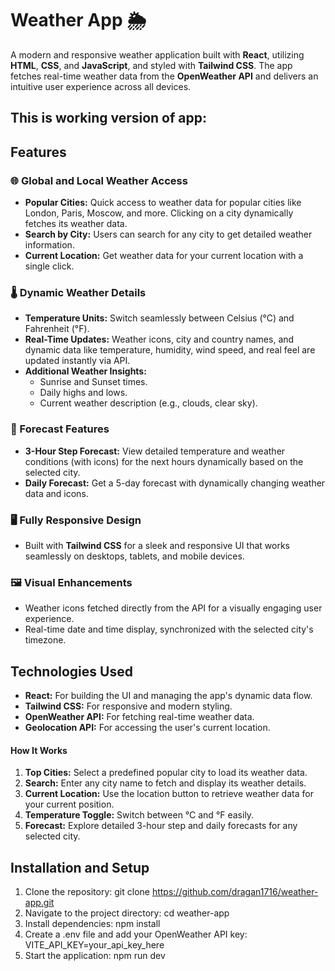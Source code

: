 # Weather App 🌦️
A modern and responsive weather application built with **React**, utilizing **HTML**, **CSS**, and **JavaScript**, and styled with **Tailwind CSS**. The app fetches real-time weather data from the **OpenWeather API** and delivers an intuitive user experience across all devices. 
## This is working version of app:

## Features
### 🌐 Global and Local Weather Access
- **Popular Cities:** Quick access to weather data for popular cities like London, Paris, Moscow, and more. Clicking on a city dynamically fetches its weather data.
- **Search by City:** Users can search for any city to get detailed weather information.
- **Current Location:** Get weather data for your current location with a single click.

### 🌡️ Dynamic Weather Details
- **Temperature Units:** Switch seamlessly between Celsius (°C) and Fahrenheit (°F).
- **Real-Time Updates:** Weather icons, city and country names, and dynamic data like temperature, humidity, wind speed, and real feel are updated instantly via API.
- **Additional Weather Insights:**
  - Sunrise and Sunset times.
  - Daily highs and lows.
  - Current weather description (e.g., clouds, clear sky).

### 📅 Forecast Features
- **3-Hour Step Forecast:** View detailed temperature and weather conditions (with icons) for the next hours dynamically based on the selected city.
- **Daily Forecast:** Get a 5-day forecast with dynamically changing weather data and icons.

### 🖥️ Fully Responsive Design
- Built with **Tailwind CSS** for a sleek and responsive UI that works seamlessly on desktops, tablets, and mobile devices.

### 🖼️ Visual Enhancements
- Weather icons fetched directly from the API for a visually engaging user experience.
- Real-time date and time display, synchronized with the selected city's timezone.

## Technologies Used
- **React:** For building the UI and managing the app's dynamic data flow.
- **Tailwind CSS:** For responsive and modern styling.
- **OpenWeather API:** For fetching real-time weather data.
- **Geolocation API:** For accessing the user's current location.
  
#### How It Works
1. **Top Cities:** Select a predefined popular city to load its weather data.
2. **Search:** Enter any city name to fetch and display its weather details.
3. **Current Location:** Use the location button to retrieve weather data for your current position.
4. **Temperature Toggle:** Switch between °C and °F easily.
5. **Forecast:** Explore detailed 3-hour step and daily forecasts for any selected city.
   
## Installation and Setup
1. Clone the repository: git clone https://github.com/dragan1716/weather-app.git
2. Navigate to the project directory: cd weather-app
3. Install dependencies: npm install
4. Create a .env file and add your OpenWeather API key: VITE_API_KEY=your_api_key_here
5. Start the application: npm run dev








